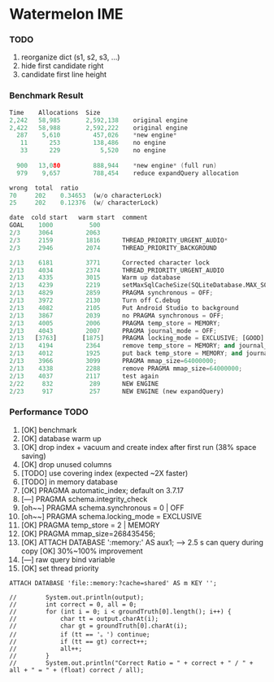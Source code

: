 # Watermelon IME

### TODO

1. reorganize dict (s1, s2, s3, …)
2. hide first candidate right
3. candidate first line height

### Benchmark Result

``` c
Time    Allocations  Size
2,242   58,985       2,592,138    original engine
2,422   58,988       2,592,222    original engine
  287    5,610         457,026    *new engine*
   11      253         138,486    no engine
   33      229           5,520    no engine
     
  900   13,080         888,944    *new engine* (full run)
  979    9,657         788,454    reduce expandQuery allocation
```

``` python
wrong  total  ratio
70     202    0.34653  (w/o characterLock)
25     202    0.12376  (w/ characterLock)
```

``` python
date  cold start   warm start  comment
GOAL    1000          500
2/3     3064         2063
2/3     2159         1816      THREAD_PRIORITY_URGENT_AUDIO*
2/3     2946         2074      THREAD_PRIORITY_BACKGROUND

2/13    6181         3771      Corrected character lock
2/13    4034         2374      THREAD_PRIORITY_URGENT_AUDIO
2/13    4335         3015      Warm up database
2/13    4239         2219      setMaxSqlCacheSize(SQLiteDatabase.MAX_SQL_CACHE_SIZE)
2/13    4829         2859      PRAGMA synchronous = OFF;
2/13    3972         2130      Turn off C.debug
2/13    4082         2105      Put Android Studio to background
2/13    3867         2039      no PRAGMA synchronous = OFF;
2/13    4005         2006      PRAGMA temp_store = MEMORY;
2/13    4043         2007      PRAGMA journal_mode = OFF;
2/13   [3763]       [1875]     PRAGMA locking_mode = EXCLUSIVE; [GOOD]
2/13    4194         2364      remove temp_store = MEMORY; and journal_mode = OFF;
2/13    4012         1925      put back temp_store = MEMORY; and journal_mode = OFF;
2/13    3966         3099      PRAGMA mmap_size=64000000;
2/13    4338         2288      remove PRAGMA mmap_size=64000000;
2/13    4037         2117      test again
2/22     832          289      NEW ENGINE
2/23     917          257      NEW ENGINE (new expandQuery)
```



### Performance TODO

1. [OK] benchmark
2. [OK] database warm up
3. [OK] drop index + vacuum and create index after first run (38% space saving)
4. [OK] drop unused columns
5. [TODO] use covering index (expected ~2X faster)
6. [TODO] in memory database
7. [OK] PRAGMA automatic_index; default on 3.7.17
8. [—] PRAGMA schema.integrity_check
9. [oh~~] PRAGMA schema.synchronous = 0 | OFF
10. [oh~~] PRAGMA schema.locking_mode = EXCLUSIVE
11. [OK] PRAGMA temp_store = 2 | MEMORY
12. [OK] PRAGMA mmap_size=268435456;
13. [OK] ATTACH DATABASE ':memory:' AS aux1; —> 2.5 s can query during copy [OK] 30%~100% improvement
14. [—] raw query bind variable
15. [OK] set thread priority

``` 
ATTACH DATABASE 'file::memory:?cache=shared' AS m KEY '';
```

``` 
//        System.out.println(output);
//        int correct = 0, all = 0;
//        for (int i = 0; i < groundTruth[0].length(); i++) {
//            char tt = output.charAt(i);
//            char gt = groundTruth[0].charAt(i);
//            if (tt == '。') continue;
//            if (tt == gt) correct++;
//            all++;
//        }
//        System.out.println("Correct Ratio = " + correct + " / " + all + " = " + (float) correct / all);
```